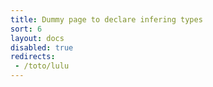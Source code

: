 ```yaml
---
title: Dummy page to declare infering types
sort: 6
layout: docs
disabled: true
redirects:
 - /toto/lulu
---
```

